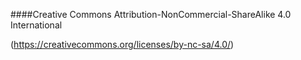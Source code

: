 ####Creative Commons Attribution-NonCommercial-ShareAlike 4.0 International 


(https://creativecommons.org/licenses/by-nc-sa/4.0/)
